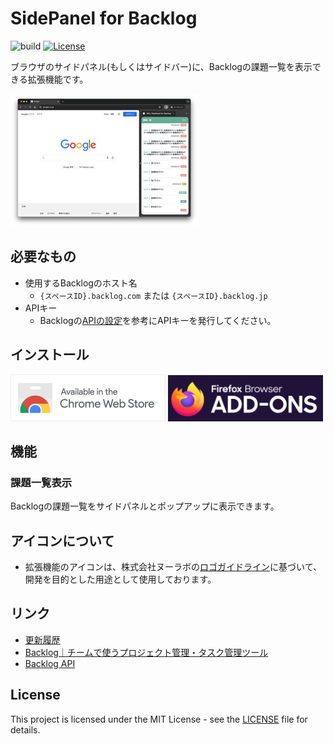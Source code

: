 # SidePanel for Backlog

![build](https://github.com/ryohidaka/sidepanel-for-backlog/workflows/Build/badge.svg)
[![License](https://img.shields.io/badge/license-MIT-blue.svg)](https://opensource.org/licenses/MIT)

ブラウザのサイドパネル(もしくはサイドバー)に、Backlogの課題一覧を表示できる拡張機能です。

![サンプル画像](./assets/images/sample.png)

## 必要なもの

- 使用するBacklogのホスト名
  - `{スペースID}.backlog.com` または `{スペースID}.backlog.jp`
- APIキー
  - Backlogの[APIの設定](https://support-ja.backlog.com/hc/ja/articles/360035641754-API%E3%81%AE%E8%A8%AD%E5%AE%9A)を参考にAPIキーを発行してください。

## インストール

[<img src="./assets/images/chrome-web-store.png" alt="Available in the Chrome Web Store" width="248" />](https://chromewebstore.google.com/detail/sidepanel-for-backlog/hfikeaeeajgbcfgfdldpkhakkhbcaocp)
[<img src="./assets/images/firefox-add-ons.png" alt="Firefox Browser ADD-ONS" width="248" />](https://addons.mozilla.org/ja/firefox/addon/backlog/)

## 機能

### 課題一覧表示

Backlogの課題一覧をサイドパネルとポップアップに表示できます。

## アイコンについて

- 拡張機能のアイコンは、株式会社ヌーラボの[ロゴガイドライン](https://nulab.com/ja/about/logo/)に基づいて、開発を目的とした用途として使用しております。

## リンク

- [更新履歴](./CHANGELOG.md)
- [Backlog｜チームで使うプロジェクト管理・タスク管理ツール](https://backlog.com/ja/)
- [Backlog API](https://developer.nulab.com/docs/backlog#)

## License

This project is licensed under the MIT License - see the [LICENSE](LICENSE) file for details.
